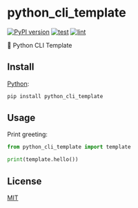 # python_cli_template

[![PyPI version](https://badgen.net/pypi/v/python_cli_template)](https://pypi.org/project/python_cli_template/)
[![test](https://github.com/remarkablemark/python_cli_template/actions/workflows/test.yml/badge.svg)](https://github.com/remarkablemark/python_cli_template/actions/workflows/test.yml)
[![lint](https://github.com/remarkablemark/python_cli_template/actions/workflows/lint.yml/badge.svg)](https://github.com/remarkablemark/python_cli_template/actions/workflows/lint.yml)

🐍 Python CLI Template

## Install

[Python](https://pypi.org/project/python_cli_template/):

```sh
pip install python_cli_template
```

## Usage

Print greeting:

```py
from python_cli_template import template

print(template.hello())
```

## License

[MIT](https://github.com/remarkablemark/python_cli_template/blob/master/LICENSE)

